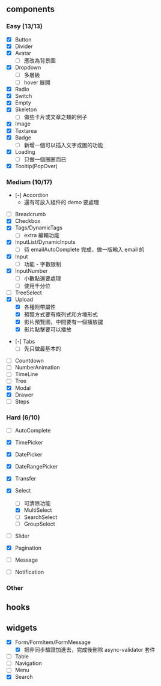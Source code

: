## components

### Easy (13/13)
- [x] Button
- [x] Divider
- [x] Avatar
  - [ ] 應改為背景圖
- [x] Dropdown
  - [ ] 多層級
  - [ ] hover 展開
- [x] Radio
- [x] Switch
- [x] Empty
- [x] Skeleton
  - [ ] 做些卡片或文章之類的例子
- [x] Image
- [x] Textarea
- [x] Badge
  - [ ] 新增一個可以插入文字或圖的功能
- [x] Loading
  - [ ] 只做一個圈圈而已
- [x] Tooltip(PopOver)

### Medium (10/17)
- [-] Accordion
  - 還有可放入組件的 demo 要處理
- [ ] Breadcrumb
- [x] Checkbox
- [x] Tags/DynamicTags
  - [ ] extra 編輯功能
- [x] InputList/DynamicInputs
  - [ ] 待 emailAutoComplete 完成，做一版輸入 email 的
- [x] Input
  - [ ] 功能 - 字數限制
- [x] InputNumber
  - [ ] 小數點還要處理
  - [ ] 使用千分位
- [ ] TreeSelect
- [x] Upload
  - [x] 各種附帶屬性
  - [x] 預覽方式要有條列式和方塊形式
  - [x] 影片預覽圖，中間要有一個播放鍵
  - [x] 影片點擊要可以播放
- [-] Tabs
  - [ ] 先只做最基本的
- [ ] Countdown
- [ ] NumberAnimation
- [ ] TimeLine
- [ ] Tree
- [x] Modal
- [x] Drawer
- [ ] Steps

### Hard (6/10)
- [ ] AutoComplete
- [x] TimePicker
- [x] DatePicker
- [x] DateRangePicker
- [x] Transfer
- [x] Select
  - [ ] 可清除功能
  - [x] MultiSelect
  - [ ] SearchSelect
  - [ ] GroupSelect
- [ ] Slider
- [x] Pagination
- [ ] Message
- [ ] Notification


### Other

## hooks

## widgets
- [x] Form/FormItem/FormMessage
  - [x] 把非同步驗證加進去，完成後刪除 async-validator 套件
- [ ] Table
- [ ] Navigation
- [ ] Menu
- [x] Search